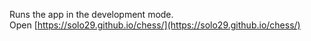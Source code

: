 Runs the app in the development mode.<br />
Open [https://solo29.github.io/chess/](https://solo29.github.io/chess/)
